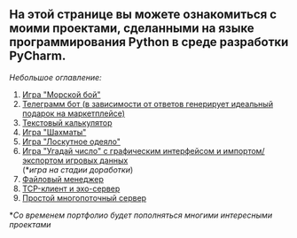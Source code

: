 ## На этой странице вы можете ознакомиться с моими проектами, сделанными на языке программирования Python в среде разработки PyCharm.

*Небольшое оглавление:*
1. [Игра "Морской бой"](https://github.com/MichaelErhan/Portfolio/blob/main/Python%20projects/morskoy-boy.py)
2. [Телеграмм бот (в зависимости от ответов генерирует идеальный подарок на маркетплейсе)](https://github.com/MichaelErhan/Portfolio/blob/main/Python%20projects/telegram-bot.py)
3. [Текстовый калькулятор](https://github.com/MichaelErhan/Portfolio/blob/main/Python%20projects/text-calculator.py)
4. [Игра "Шахматы"](https://github.com/MichaelErhan/Portfolio/tree/main/Python%20projects/shaxmati)
5. [Игра "Лоскутное одеяло"](https://github.com/MichaelErhan/Portfolio/blob/main/Python%20projects/loskutnoe-odeyalo.py)
6. [Игра "Угадай число" с графическим интерфейсом и импортом/экспортом игровых данных](https://github.com/MichaelErhan/Portfolio/blob/main/Python%20projects/game_guess-number.py)<br>(**игра на стадии доработки*)
7. [Файловый менеджер](https://github.com/MichaelErhan/Programming_Laba_2)
8. [TCP-клиент и эхо-сервер](https://github.com/MichaelErhan/Programming_Laba_3)
9. [Простой многопоточный сервер](https://github.com/MichaelErhan/Programming_Laba_4)

**Со временем портфолио будет пополняться многими интересными проектами*
